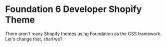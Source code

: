 Foundation 6 Developer Shopify Theme
====================================

There aren't many Shopify themes using Foundation as the CSS framework. Let's change that, shall we?
